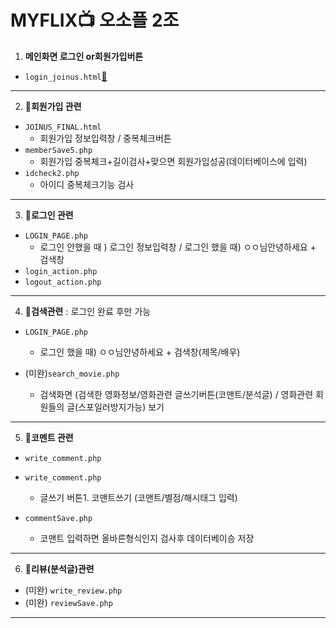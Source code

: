 # MYFLIX📺 오소플 2조 

 

1. **메인화면 로그인 or회원가입버튼**
 * `login_joinus.html`[📍](https://github.com/yeawon-you/MYFLIX/blob/master/main.html)
***
 2. 📍**회원가입 관련**
* `JOINUS_FINAL.html` 
	* 회원가입 정보입력창 / 중복체크버튼
* `memberSave5.php` 
	* 회원가입 중복체크+길이검사+맞으면 회원가입성공(데이터베이스에 입력)
* `idcheck2.php` 
	* 아이디 중복체크기능 검사
***
 3. 📍**로그인 관련**
* `LOGIN_PAGE.php` 
	* 로그인 안했을 때 ) 로그인 정보입력창 / 로그인 했을 때) ㅇㅇ님안녕하세요 + 검색창 
* `login_action.php` 
* `logout_action.php`
***
 4. 📍**검색관련**  : 로그인 완료 후만 가능 

 * `LOGIN_PAGE.php` 
	 * 로그인 했을 때) ㅇㅇ님안녕하세요 + 검색창(제목/배우) 

 * (미완)`search_movie.php` 
	 * 검색화면 (검색한 영화정보/영화관련 글쓰기버튼(코맨트/분석글) / 영화관련 회원들의 글(스포일러방지가능) 보기

***
5. 📍**코멘트 관련**

* `write_comment.php`

* `write_comment.php` 
	* 글쓰기 버튼1. 코맨트쓰기 (코맨트/별점/해시태그 입력)
* `commentSave.php` 
	* 코맨트 입력하면 올바른형식인지 검사후 데이터베이승 저장 
***
6. 📍**리뷰(분석글)관련**
* (미완) `write_review.php`
* (미완) `reviewSave.php`
***
